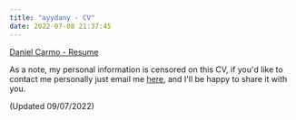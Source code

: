 ```yaml
---
title: "ayydany - CV"
date: 2022-07-08 21:37:45
---
```


[Daniel Carmo - Resume](index/resume.pdf)

As a note, my personal information is censored on this CV, if you'd like to contact me personally just email me [here](mailto:me@ayydany.com), and I'll be happy to share it with you.

(Updated 09/07/2022)
